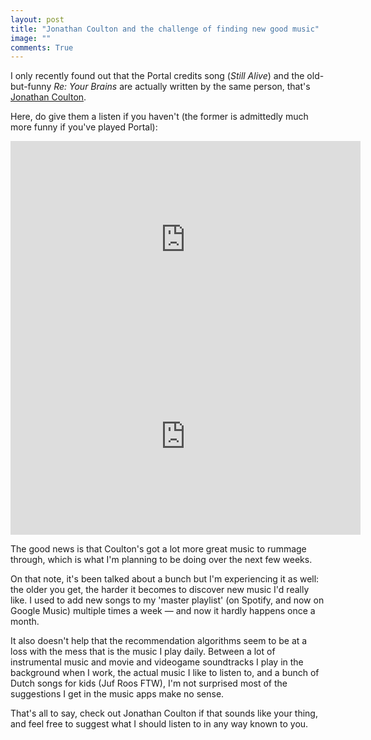 ```yaml
---
layout: post
title: "Jonathan Coulton and the challenge of finding new good music"
image: ""
comments: True
---
```


I only recently found out that the Portal credits song (*Still Alive*) and the old-but-funny *Re: Your Brains* are actually written by the same person, that's [Jonathan Coulton](https://www.jonathancoulton.com/).

Here, do give them a listen if you haven't (the former is admittedly much more funny if you've played Portal): 

<iframe width="560" height="315" src="https://www.youtube.com/embed/Y6ljFaKRTrI?si=czu52RA3KCrkcDe0" title="YouTube video player" frameborder="0" allow="accelerometer; autoplay; clipboard-write; encrypted-media; gyroscope; picture-in-picture; web-share" referrerpolicy="strict-origin-when-cross-origin" allowfullscreen></iframe>

<iframe width="560" height="315" src="https://www.youtube.com/embed/S6vnM9I7HIo?si=rbYuG8Bcafqg5aSW" title="YouTube video player" frameborder="0" allow="accelerometer; autoplay; clipboard-write; encrypted-media; gyroscope; picture-in-picture; web-share" referrerpolicy="strict-origin-when-cross-origin" allowfullscreen></iframe>

The good news is that Coulton's got a lot more great music to rummage through, which is what I'm planning to be doing over the next few weeks. 

On that note, it's been talked about a bunch but I'm experiencing it as well: the older you get, the harder it becomes to discover new music I'd really like. I used to add new songs to my 'master playlist' (on Spotify, and now on Google Music) multiple times a week — and now it hardly happens once a month. 

It also doesn't help that the recommendation algorithms seem to be at a loss with the mess that is the music I play daily. Between a lot of instrumental music and movie and videogame soundtracks I play in the background when I work, the actual music I like to listen to, and a bunch of Dutch songs for kids (Juf Roos FTW), I'm not surprised most of the suggestions I get in the music apps make no sense. 

That's all to say, check out Jonathan Coulton if that sounds like your thing, and feel free to suggest what I should listen to in any way known to you. 